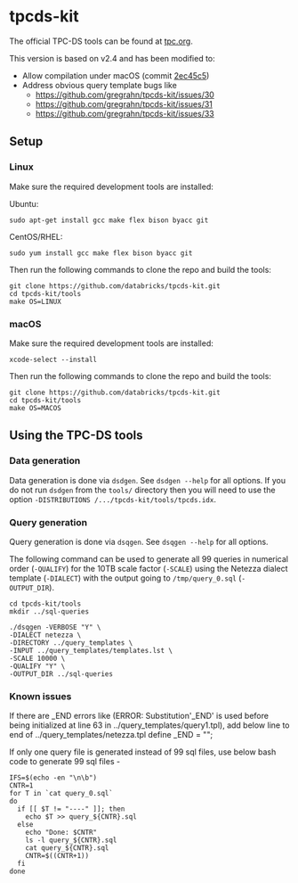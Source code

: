 # tpcds-kit

The official TPC-DS tools can be found at [tpc.org](http://www.tpc.org/tpc_documents_current_versions/current_specifications.asp).

This version is based on v2.4 and has been modified to:

* Allow compilation under macOS (commit [2ec45c5](https://github.com/gregrahn/tpcds-kit/commit/2ec45c5ed97cc860819ee630770231eac738097c))
* Address obvious query template bugs like 
  * https://github.com/gregrahn/tpcds-kit/issues/30
  * https://github.com/gregrahn/tpcds-kit/issues/31
  * https://github.com/gregrahn/tpcds-kit/issues/33

## Setup

### Linux

Make sure the required development tools are installed:

Ubuntu: 
```
sudo apt-get install gcc make flex bison byacc git
```

CentOS/RHEL: 
```
sudo yum install gcc make flex bison byacc git
```

Then run the following commands to clone the repo and build the tools:

```
git clone https://github.com/databricks/tpcds-kit.git
cd tpcds-kit/tools
make OS=LINUX
```

### macOS

Make sure the required development tools are installed:

```
xcode-select --install
```
 
Then run the following commands to clone the repo and build the tools:

```
git clone https://github.com/databricks/tpcds-kit.git
cd tpcds-kit/tools
make OS=MACOS
```

## Using the TPC-DS tools

### Data generation

Data generation is done via `dsdgen`.  See `dsdgen --help` for all options.  If you do not run `dsdgen` from the `tools/` directory then you will need to use the option `-DISTRIBUTIONS /.../tpcds-kit/tools/tpcds.idx`.

### Query generation

Query generation is done via `dsqgen`.   See `dsqgen --help` for all options.

The following command can be used to generate all 99 queries in numerical order (`-QUALIFY`) for the 10TB scale factor (`-SCALE`) using the Netezza dialect template (`-DIALECT`) with the output going to `/tmp/query_0.sql` (`-OUTPUT_DIR`).

```
cd tpcds-kit/tools
mkdir ../sql-queries

./dsqgen -VERBOSE "Y" \
-DIALECT netezza \
-DIRECTORY ../query_templates \
-INPUT ../query_templates/templates.lst \
-SCALE 10000 \
-QUALIFY "Y" \
-OUTPUT_DIR ../sql-queries

```

### Known issues
If there are _END errors like (ERROR: Substitution'_END' is used before being initialized at line 63 in ../query_templates/query1.tpl), add below line to end of ../query_templates/netezza.tpl
define _END = "";

If only one query file is generated instead of 99 sql files, use below bash code to generate 99 sql files -
```
IFS=$(echo -en "\n\b")
CNTR=1
for T in `cat query_0.sql`
do
  if [[ $T != "----" ]]; then 
    echo $T >> query_${CNTR}.sql
  else
    echo "Done: $CNTR"
    ls -l query_${CNTR}.sql
    cat query_${CNTR}.sql
    CNTR=$((CNTR+1)) 
  fi
done
```
